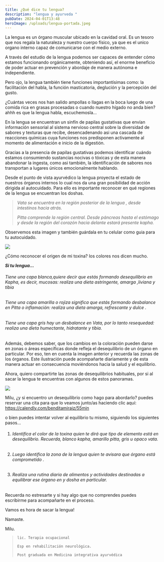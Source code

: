 ```yaml
---
title: ¿Qué dice tu lengua?
description: "lengua y ayurveda "
pubDate: 2024-04-01T13:48
heroImage: /uploads/lengua-portada.jpeg
---
```

[](https://calendly.com/benditamiraiz/55min)La lengua es un órgano muscular ubicado en la cavidad oral. Es un tesoro que nos regala la naturaleza y nuestro cuerpo físico, ya que es el unico organo interno capaz de comunicarse con el medio externo. 

A través del estudio de la lengua podemos ser capaces de entender cómo estamos funcionando orgánicamente, obteniendo así, el enorme beneficio de poder actuar en prevención y abordaje de manera autónoma e independiente. 

Pero ojo, la lengua también tiene funciones importantísimas como: la facilitación del habla, la función masticatoria, deglución y la percepción del gusto.

¿Cuántas veces nos han salido ampollas o llagas en la boca luego de una comida rica en grasas procesadas o cuando nuestro hígado no anda bien? ahhh es que la lengua habla, escuchemosla...

En la lengua se encuentran un sinfín de papilas gustativas que envían información sensorial al sistema nervioso central sobre la diversidad de sabores y texturas que recibe, desencadenando asi una cascada de reacciones químicas cuya funciones nos predisponen activamente al momento de alimentación e inicio de la digestión.

Gracias a la presencia de papilas gustativas podemos identificar cuándo estamos consumiendo sustancias nocivas o tóxicas y de esta manera abandonar la ingesta, como asi también, la identificación de sabores nos transportan a lugares únicos emocionalmente hablando.

Desde el punto de vista ayurvédico la lengua proyecta el estado de nuestros órganos internos lo cual nos da una gran posibilidad de acción dirigida al autocuidado. Para ello es importante reconocer en qué regiones de la lengua se encuentran los doshas.

> *Vata se encuentra en la región posterior de la lengua , desde intestinos hacia atrás.*
>
> *Pitta comprende la región central. Desde páncreas hasta el estómago y desde la región del corazón hacia delante estará presente kapha.* 

Observemos esta imagen y también guárdala en tu celular como guia para tu autocuidado. 

![](/uploads/equilibrio-toxinas_clip_image002.jpeg)

¿Cómo reconocer el origen de mi toxina? los colores nos dicen mucho.

***Si tu lengua...***

###### *Tiene una capa blanca,quiere decir que estás formando desequilibrio en Kapha, es decir, mucosas: realiza una dieta astringente, amarga ,liviana y tibia*

###### *Tiene una capa amarilla o rojiza significa que estás formando desbalance en Pitta o inflamación: realiza una dieta amarga, refrescante y dulce .*

###### *Tiene una capa gris hay un desbalance en Vata, por lo tanto resequedad: realiza una dieta humectante, hidratante y tibia.*

Además, debemos saber, que los cambios en la coloración pueden darse en zonas o áreas específicas donde refleja el desequilibrio de un órgano en particular. Por eso, ten en cuenta la imagen anterior y recuerda las zonas de los órganos. Este ilustración puede acompañarte diariamente y de esta manera actuar en consecuencia moviéndonos hacia la salud y el equilibrio.

Ahora, quiero compartirte las zonas de desequilibrios habituales, por si al sacar la lengua te encuentras con algunos de estos panoramas.

![](/uploads/lengua13.jpeg)

Milu,  ¿y si encuentro un desequilibrio como hago para abordarlo? puedes reservar una cita para que lo veamos junto/as  haciendo clic aquí: <https://calendly.com/benditamiraiz/55min>

o bien puedes intentar volver al equilibrio tu mismo, siguiendo los siguientes pasos...

1. ###### I*dentifica el color de la toxina quien te dirá que tipo de elemento está en desequilibrio. Recuerda, blanco kapha, amarillo pitta, gris u opaco vata.* 
2. ###### *Luego identifica la zona de la lengua quien te avisara que órgano está comprometido .*
3. ###### *Realiza una rutina diaria de alimentos y actividades destinadas a equilibrar ese órgano en y dosha en particular.*

Recuerda no estresarte y si hay algo que no comprendes puedes escribirme para acompañarte en el proceso.

Vamos es hora de sacar la lengua!

Namaste. 



Milu.

> `lic. Terapia ocupacional `
>
> `Esp en rehabilitación neurológica.`
>
> `Post graduada en Medicina integrativa ayurvédica`

